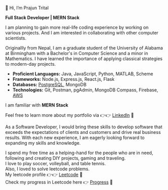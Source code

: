 👋 Hi, I’m Prajun Trital

**Full Stack Developer | MERN Stack**

I am planning to gain more real-life coding experience by working on various projects. And I am interested in collaborating with other computer scientists.

Originallly from Nepal, I am a graduate student of the University of Alabama at Birmingham with a Bachelor's in Computer Science and a minor in Mathematics. I have learned the importance of applying classical strategies to modern-day projects. 

- **Proficient Languages:** Java, JavaScript, Python, MATLAB, Scheme
- **Frameworks:** Node.js, Express.js, React.js, Flask
- **Databases:** [PostgreSQL](https://www.coursera.org/account/accomplishments/certificate/372LP42RNZGN), MongoDB
- **Technologies:** Git, Postman, pgAdmin, MongoDB Compass, Firebase, [AWS](https://www.coursera.org/account/accomplishments/certificate/CHNARFAEJCMZ)

I am familiar with **MERN Stack**

Feel free to learn more about my portfolio via 👉👉 [Linkedln](https://www.linkedin.com/in/prajuntrital/) 🚀
 
As a Software Developer, I would bring these skills to develop software that exceeds the expectations of clients and customers and drive real business results. With each new experience, I am eagerly looking forward to expanding my skills and knowledge.

I spend my free time as a helping-hand for the people who are in need, following and creating DIY projects, gaming and traveling.<br>
I love to play soccer, volleyball, and table tennis.<br>
Also, I loved to solve leetcode problems.<br>
My leetcode profile 👉👉 [Leetcode](https://leetcode.com/prajun7/) 🚀 <br>
Check my progress in Leetcode here 👉 [Progress](https://github.com/prajun77/Leetcode) 🚀 <br>



<!---
prajun77/prajun77 is a ✨ special ✨ repository because its `README.md` (this file) appears on your GitHub profile.
You can click the Preview link to take a look at your changes.
--->
